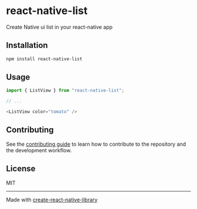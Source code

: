 # react-native-list

Create Native ui list in your react-native app

## Installation

```sh
npm install react-native-list
```

## Usage

```js
import { ListView } from "react-native-list";

// ...

<ListView color="tomato" />
```

## Contributing

See the [contributing guide](CONTRIBUTING.md) to learn how to contribute to the repository and the development workflow.

## License

MIT

---

Made with [create-react-native-library](https://github.com/callstack/react-native-builder-bob)
